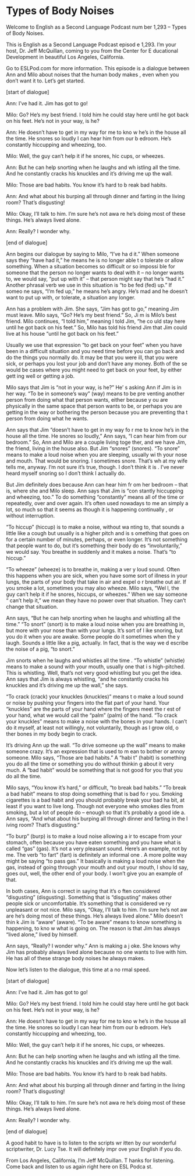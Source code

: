 # Types of Body Noises

Welcome to English as a Second Language Podcast num ber 1,293 – Types of Body Noises. 

This is English as a Second Language Podcast episod e 1,293. I’m your host, Dr. Jeff McQuillan, coming to you from the Center for E ducational Development in beautiful Los Angeles, California. 

Go to ESLPod.com for more information. This episode  is a dialogue between Ann and Milo about noises that the human body makes , even when you don’t want it to. Let’s get started. 

[start of dialogue] 

Ann: I’ve had it. Jim has got to go! 

Milo: Go? He’s my best friend. I told him he could stay here until he got back on his feet. He’s not in your way, is he? 

Ann: He doesn’t have to get in my way for me to kno w he’s in the house all the time. He snores so loudly I can hear him from our b edroom. He’s constantly hiccupping and wheezing, too. 

Milo: Well, the guy can’t help it if he snores, hic cups, or wheezes.  

Ann: But he can help snorting when he laughs and wh istling all the time. And he constantly cracks his knuckles and it’s driving me up the wall. 

Milo: Those are bad habits. You know it’s hard to b reak bad habits. 

Ann: And what about his burping all through dinner and farting in the living room? That’s disgusting! 

Milo: Okay, I’ll talk to him. I’m sure he’s not awa re he’s doing most of these things. He’s always lived alone. 

Ann: Really? I wonder why. 

[end of dialogue] 

Ann begins our dialogue by saying to Milo, “I’ve ha d it.” When someone says they “have had it,” he means he is no longer able t o tolerate or allow something. When a situation becomes so difficult or so impossi ble for someone that the person no longer wants to deal with it – no longer wants to, we would say, “put up with it” – that person might say that he’s “had it.” Another phrasal verb we use in this situation is “to be fed (fed) up.” If someo ne says, “I’m fed up,” he means he’s angry. He’s mad and he doesn’t want to put up with, or tolerate, a situation any longer.  

Ann has a problem with Jim. She says, “Jim has got to go,” meaning Jim must leave. Milo says, “Go? He’s my best friend.” So, Ji m is Milo’s best friend. Milo continues, “I told him,” meaning I told Jim, “he co uld stay here until he got back on his feet.” So, Milo has told his friend Jim that  Jim could live at his house “until he got back on his feet.”  

Usually we use that expression “to get back on your  feet” when you have been in a difficult situation and you need time before you can go back and do the things you normally do. It may be that you were ill, that you were sick, or perhaps you lost your job and don’t have any money. Both of the se would be cases where you might need to get back on your feet, by either gett ing well or getting a job.  

Milo says that Jim is “not in your way, is he?” He’ s asking Ann if Jim is in her way. “To be in someone’s way” (way) means to be pre venting another person from doing what that person wants, either because y ou are physically in the same space that person wants to be, or perhaps you are getting in the way or bothering the person because you are preventing tha t person from doing what he wants.  

Ann says that Jim “doesn’t have to get in my way fo r me to know he’s in the house all the time. He snores so loudly,” Ann says,  “I can hear him from our bedroom.” So, Ann and Milo are a couple living toge ther, and we have Jim, the friend, living in the house also. But Jim “snores” (snores). “To snore” means to make a loud noise when you are sleeping, usually wi th your nose and mouth. That would be snoring. I sometimes snore. That’s wh at my wife tells me, anyway. I’m not sure it’s true, though. I don’t think it is . I’ve never heard myself snoring so I don’t think I actually do.  

But Jim definitely does because Ann can hear him fr om her bedroom – that is, where she and Milo sleep. Ann says that Jim is “con stantly hiccupping and wheezing, too.” To do something “constantly” means all of the time or repeatedly, over and over again. It’s often used nowadays to me an simply a lot, so much so that it seems as though it is happening continually , or without interruption.   

 “To hiccup” (hiccup) is to make a noise, without wa nting to, that sounds a little like a cough but usually is a higher pitch and is s omething that goes on for a certain number of minutes, perhaps, or even longer.  It’s not something that people want to do, but it’s something their body do es “involuntarily,” we would say. You breathe in suddenly and it makes a noise. That’s “to hiccup.”  

“To wheeze” (wheeze) is to breathe in, making a ver y loud sound. Often this happens when you are sick, when you have some sort of illness in your lungs, the parts of your body that take in air and expel o r breathe out air. If you smoke a lot, sometimes you may also wheeze. Milo says, “Wel l, the guy can’t help it if he snores, hiccups, or wheezes.” When we say someone “ can’t help it,” we mean they have no power over that situation. They can’t change that situation.  

Ann says, “But he can help snorting when he laughs and whistling all the time.” “To snort” (snort) is to make a loud noise when you  are breathing in, but more with your nose than with your lungs. It’s sort of l ike snoring, but you do it when you are awake. Some people do it sometimes when the y laugh. Sounds a little like a pig, actually. In fact, that is the way we d escribe the noise of a pig, “to snort.”  

Jim snorts when he laughs and whistles all the time . “To whistle” (whistle) means to make a sound with your mouth, usually one that i s high-pitched. This is whistling. Well, that’s not very good whistling but  you get the idea. Ann says that Jim is always whistling, “and he constantly cracks his knuckles and it’s driving me up the wall,” she says.  

“To crack (crack) your knuckles (knuckles)” means t o make a loud sound or noise by pushing your fingers into the flat part of  your hand. Your “knuckles” are the parts of your hand where the fingers meet the r est of your hand, what we would call the “palm” (palm) of the hand. “To crack  your knuckles” means to make a noise with the bones in your hands. I can’t do it myself, at least not willingly, not voluntarily, though as I grow old, o ther bones in my body begin to crack.  

It’s driving Ann up the wall. “To drive someone up the wall” means to make someone crazy. It’s an expression that is used to m ean to bother or annoy someone. Milo says, “Those are bad habits.” A “habi t” (habit) is something you do all the time or something you do without thinkin g about it very much. A “bad habit” would be something that is not good for you that you do all the time.  

Milo says, “You know it’s hard,” or difficult, “to break bad habits.” “To break a bad habit” means to stop doing something that is bad fo r you. Smoking cigarettes is a bad habit and you should probably break your bad ha bit, at least if you want to live long. Though not everyone who smokes dies from  smoking, but a lot of people do – enough so that it’s probably a good ide a. Ann says, “And what about his burping all through dinner and farting in the l iving room? That’s disgusting.”  

“To burp” (burp) is to make a loud noise allowing a ir to escape from your stomach, often because you have eaten something and  you have what is called “gas” (gas). It’s not a very pleasant sound. Here’s  an example, not by me. The verb “to fart” (fart) is definitely an informal one . A more polite way might be saying “to pass gas.” It basically is making a loud  noise when the gas, instead of going through your mouth and out your mouth, I shou ld say, goes out, well, the other end of your body. I won’t give you an example  of that.  

In both cases, Ann is correct in saying that it’s o ften considered “disgusting” (disgusting). Something that is “disgusting” makes other people sick or uncomfortable. It’s something that is considered ve ry unpleasant or not nice. Milo says, “Okay, I’ll talk to him. I’m sure he’s not aw are he’s doing most of these things. He’s always lived alone.” Milo doesn’t thin k Jim is “aware” (aware). “To be aware” means to know something is happening, to kno w what is going on. The reason is that Jim has always “lived alone,” lived by himself.  

Ann says, “Really? I wonder why.” Ann is making a j oke. She knows why Jim has probably always lived alone because no one wants to  live with him. He has all of these strange body noises he always makes.  

Now let’s listen to the dialogue, this time at a no rmal speed. 

[start of dialogue] 

Ann: I’ve had it. Jim has got to go! 

Milo: Go? He’s my best friend. I told him he could stay here until he got back on his feet. He’s not in your way, is he? 

Ann: He doesn’t have to get in my way for me to kno w he’s in the house all the time. He snores so loudly I can hear him from our b edroom. He’s constantly hiccupping and wheezing, too. 

Milo: Well, the guy can’t help it if he snores, hic cups, or wheezes.  

Ann: But he can help snorting when he laughs and wh istling all the time. And he constantly cracks his knuckles and it’s driving me up the wall. 

Milo: Those are bad habits. You know it’s hard to b reak bad habits. 

Ann: And what about his burping all through dinner and farting in the living room? That’s disgusting! 

Milo: Okay, I’ll talk to him. I’m sure he’s not awa re he’s doing most of these things. He’s always lived alone. 

Ann: Really? I wonder why. 

[end of dialogue] 

A good habit to have is to listen to the scripts wr itten by our wonderful scriptwriter, Dr. Lucy Tse. It will definitely impr ove your English if you do.  

From Los Angeles, California, I’m Jeff McQuillan. T hanks for listening. Come back and listen to us again right here on ESL Podca st.  

